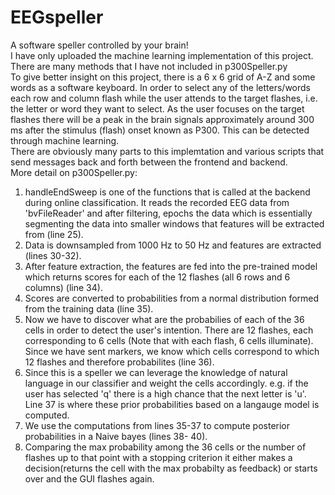 # EEGspeller
A software speller controlled by your brain!\
I have only uploaded the machine learning implementation of this project. There are many methods that I have not included in  p300Speller.py\
To give better insight on this project, there is a 6 x 6 grid of A-Z and some words as a software keyboard. In order to select any of the letters/words each row and column flash while the user attends to the target flashes, i.e. the letter or word they want to select. As the user focuses on the target flashes there will be a peak in the brain signals approximately around 300 ms after the stimulus (flash) onset known as P300. This can be detected through machine learning. \
There are obviously many parts to this implemtation and various scripts that send messages back and forth between the frontend and backend.\
More detail on p300Speller.py\:
   1.  handleEndSweep is one of the functions that is called at the backend during online classification. It reads the recorded        EEG data from 'bvFileReader' and after filtering, epochs the data which is essentially segmenting the data into smaller        windows that features will be extracted from (line 25).
   2.  Data is downsampled from 1000 Hz to 50 Hz and features are extracted (lines 30-32).
   3.  After feature extraction, the features are fed into the pre-trained model which returns scores for each of the 12              flashes (all 6 rows and 6 columns) (line 34).
   4.  Scores are converted to probabilities from a normal distribution formed from the training data (line 35).
   5.  Now we have to discover what are the probabilies of each of the 36 cells in order to detect the user's intention. There        are 12 flashes, each corresponding to 6 cells (Note that with each flash, 6 cells illuminate). Since we have sent              markers, we know which cells correspond to which 12 flashes and therefore probabilites (line 36).
   6.  Since this is a speller we can leverage the knowledge of natural language in our classifier and weight the cells                accordingly. e.g. if the user has selected 'q' there is a high chance that the next letter is 'u'. Line 37 is where            these prior probabilities based on a langauge model is computed. 
   7.  We use the computations from lines 35-37 to compute posterior probabilities in a Naive bayes (lines 38- 40).
   8.  Comparing the max probability among the 36 cells or the number of flashes up to that point with a stopping criterion it        either makes a decision(returns the cell with the max probabilty as feedback) or starts over and the GUI flashes again.
